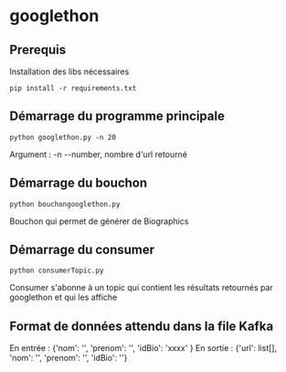 # googlethon

## Prerequis
Installation des libs nécessaires

    pip install -r requirements.txt
    
## Démarrage du programme principale

    python googlethon.py -n 20

Argument :
    -n --number, nombre d'url retourné

## Démarrage du bouchon

    python bouchongooglethon.py
Bouchon qui permet de générer de Biographics

## Démarrage du consumer

    python consumerTopic.py
Consumer s'abonne à un topic qui contient les résultats retournés par googlethon et qui les affiche
    
## Format de données attendu dans la file Kafka
En entrée : {'nom': '', 'prenom': '', 'idBio': 'xxxx' }
En sortie : {'url': list[], 'nom': '', 'prenom': '', 'idBio': ''}